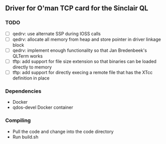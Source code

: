 ## Driver for O'man TCP card for the Sinclair QL

### TODO
- [ ] qedrv: use alternate SSP during IOSS calls
- [ ] qedrv: allocate all memory from heap and store pointer in driver linkage block
- [ ] qedrv: implement enough functionality so that Jan Bredenbeek's QLTerm works
- [ ] tftp: add support for file size extension so that binaries can be loaded directly to memory
- [ ] tftp: add support for directly execing a remote file that has the XTcc definition in place

### Dependencies
* Docker
* qdos-devel Docker container


### Compiling
* Pull the code and change into the code directory
* Run build.sh
